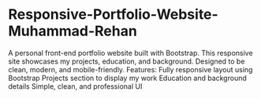 # Responsive-Portfolio-Website-Muhammad-Rehan
A personal front-end portfolio website built with Bootstrap. This responsive site showcases my projects, education, and background. Designed to be clean, modern, and mobile-friendly.  Features:  Fully responsive layout using Bootstrap  Projects section to display my work  Education and background details  Simple, clean, and professional UI
